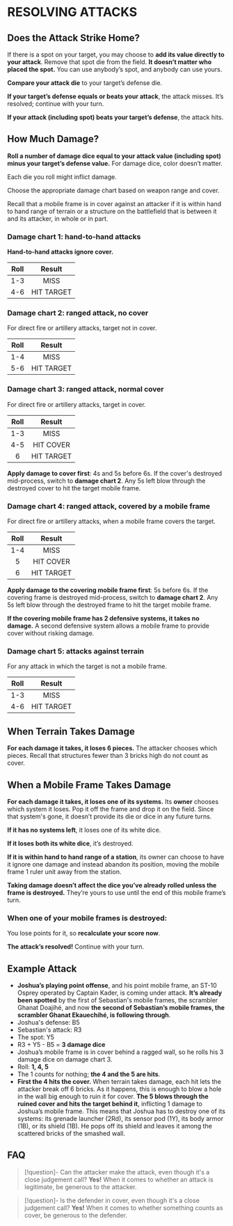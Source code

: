 # RESOLVING ATTACKS
## Does the Attack Strike Home?
If there is a spot on your target, you may choose to **add its value directly to your attack**. Remove that spot die from the field. **It doesn’t matter who placed the spot.** You can use anybody’s spot, and anybody can use yours.

**Compare your attack die** to your target’s defense die.

**If your target’s defense equals or beats your attack**, the attack misses. It’s resolved; continue with your turn.

**If your attack (including spot) beats your target’s defense**, the attack hits.

## How Much Damage?
**Roll a number of damage dice equal to your attack value (including spot) minus your target’s defense value.** For damage dice, color doesn’t matter.

Each die you roll might inflict damage.

Choose the appropriate damage chart based on weapon range and cover.

Recall that a mobile frame is in cover against an attacker if it is within hand to hand range of terrain or a structure on the battlefield that is between it and its attacker, in whole or in part.

### Damage chart 1: hand-to-hand attacks
**Hand-to-hand attacks ignore cover.**

| Roll |   Result   |
|:----:|:----------:|
| 1-3  |    MISS    |
| 4-6  | HIT TARGET |

### Damage chart 2: ranged attack, no cover
For direct fire or artillery attacks, target not in cover.

| Roll |   Result   |
|:----:|:----------:|
| 1-4  |    MISS    |
| 5-6  | HIT TARGET |

### Damage chart 3: ranged attack, normal cover
For direct fire or artillery attacks, target in cover.

| Roll |   Result   |
|:----:|:----------:|
| 1-3  |    MISS    |
| 4-5  | HIT COVER  |
|  6   | HIT TARGET |

**Apply damage to cover first**: 4s and 5s before 6s. If the cover's destroyed mid-process, switch to **damage chart 2**. Any 5s left blow through the destroyed cover to hit the target mobile frame.

### Damage chart 4: ranged attack, covered by a mobile frame
For direct fire or artillery attacks, when a mobile frame covers the target.

| Roll |   Result   |
|:----:|:----------:|
| 1-4  |    MISS    |
|  5   | HIT COVER  |
|  6   | HIT TARGET |

**Apply damage to the covering mobile frame first**: 5s before 6s. If the covering frame is destroyed mid-process, switch to **damage chart 2**. Any 5s left blow through the destroyed frame to hit the target mobile frame.

**If the covering mobile frame has 2 defensive systems, it takes no damage.** A second defensive system allows a mobile frame to provide cover without risking damage.

### Damage chart 5: attacks against terrain
For any attack in which the target is not a mobile frame.

| Roll |   Result   |
|:----:|:----------:|
| 1-3  |    MISS    |
| 4-6  | HIT TARGET |

## When Terrain Takes Damage
**For each damage it takes, it loses 6 pieces.** The attacker chooses which pieces. Recall that structures fewer than 3 bricks high do not count as cover.

## When a Mobile Frame Takes Damage
**For each damage it takes, it loses one of its systems.** Its **owner** chooses which system it loses. Pop it off the frame and drop it on the field. Since that system's gone, it doesn’t provide its die or dice in any future turns.

**If it has no systems left**, it loses one of its white dice.

**If it loses both its white dice**, it’s destroyed.

**If it is within hand to hand range of a station**, its owner can choose to have it ignore one damage and instead abandon its position, moving the mobile frame 1 ruler unit away from the station.

**Taking damage doesn’t affect the dice you’ve already rolled unless the frame is destroyed.** They’re yours to use until the end of this mobile frame’s turn.

### When one of your mobile frames is destroyed:
You lose points for it, so **recalculate your score now**.

**The attack’s resolved!** Continue with your turn.

## Example Attack
- **Joshua’s playing point offense**, and his point mobile frame, an ST-10 Osprey operated by Captain Kader, is coming under attack. **It’s already been spotted** by the first of Sebastian's mobile frames, the scrambler Ghanat Doajihé, and now **the second of Sebastian’s mobile frames, the scrambler Ghanat Ekauechihé, is following through**.
- Joshua's defense: B5
- Sebastian's attack: R3
- The spot: Y5
- R3 + Y5 - B5 = **3 damage dice**
- Joshua’s mobile frame is in cover behind a ragged wall, so he rolls his 3 damage dice on damage chart 3.
- Roll: **1, 4, 5**
- The 1 counts for nothing; **the 4 and the 5 are hits**.
- **First the 4 hits the cover.** When terrain takes damage, each hit lets the attacker break off 6 bricks. As it happens, this is enough to blow a hole in the wall big enough to ruin it for cover. **The 5 blows through the ruined cover and hits the target behind it**, inflicting 1 damage to Joshua’s mobile frame. This means that Joshua has to destroy one of its systems: its grenade launcher (2Rd), its sensor pod (1Y), its body armor (1B), or its shield (1B). He pops off its shield and leaves it among the scattered bricks of the smashed wall.

## FAQ
>[!question]- Can the attacker make the attack, even though it's a close judgement call?
> **Yes!** When it comes to whether an attack is legitimate, be generous to the attacker.

>[!question]- Is the defender in cover, even though it's a close judgement call?
> **Yes!** When it comes to whether something counts as cover, be generous to the defender.